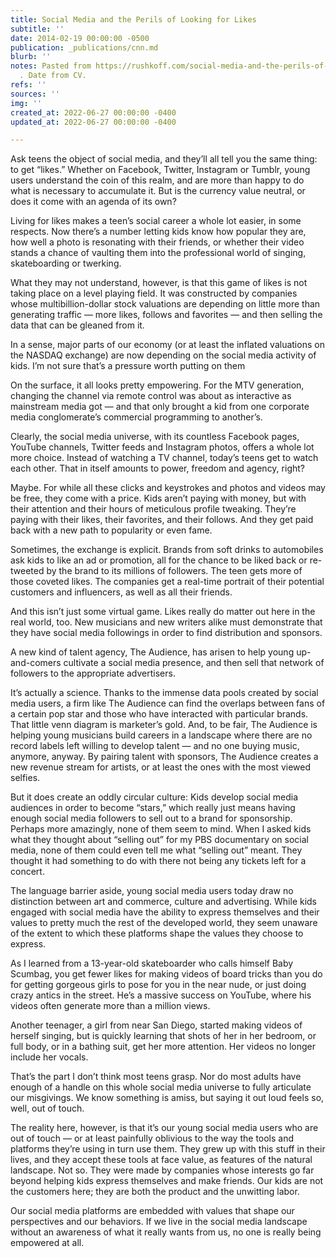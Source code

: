 ```yaml
---
title: Social Media and the Perils of Looking for Likes
subtitle: ''
date: 2014-02-19 00:00:00 -0500
publication: _publications/cnn.md
blurb: ''
notes: Pasted from https://rushkoff.com/social-media-and-the-perils-of-looking-for-likes/
  . Date from CV.
refs: ''
sources: ''
img: ''
created_at: 2022-06-27 00:00:00 -0400
updated_at: 2022-06-27 00:00:00 -0400

---
```

Ask teens the object of social media, and they’ll all tell you the same thing: to get “likes.” Whether on Facebook, Twitter, Instagram or Tumblr, young users understand the coin of this realm, and are more than happy to do what is necessary to accumulate it. But is the currency value neutral, or does it come with an agenda of its own?

Living for likes makes a teen’s social career a whole lot easier, in some respects. Now there’s a number letting kids know how popular they are, how well a photo is resonating with their friends, or whether their video stands a chance of vaulting them into the professional world of singing, skateboarding or twerking.

What they may not understand, however, is that this game of likes is not taking place on a level playing field. It was constructed by companies whose multibillion-dollar stock valuations are depending on little more than generating traffic — more likes, follows and favorites — and then selling the data that can be gleaned from it.

In a sense, major parts of our economy (or at least the inflated valuations on the NASDAQ exchange) are now depending on the social media activity of kids. I’m not sure that’s a pressure worth putting on them

On the surface, it all looks pretty empowering. For the MTV generation, changing the channel via remote control was about as interactive as mainstream media got — and that only brought a kid from one corporate media conglomerate’s commercial programming to another’s.

Clearly, the social media universe, with its countless Facebook pages, YouTube channels, Twitter feeds and Instagram photos, offers a whole lot more choice. Instead of watching a TV channel, today’s teens get to watch each other. That in itself amounts to power, freedom and agency, right?

Maybe. For while all these clicks and keystrokes and photos and videos may be free, they come with a price. Kids aren’t paying with money, but with their attention and their hours of meticulous profile tweaking. They’re paying with their likes, their favorites, and their follows. And they get paid back with a new path to popularity or even fame.

Sometimes, the exchange is explicit. Brands from soft drinks to automobiles ask kids to like an ad or promotion, all for the chance to be liked back or re-tweeted by the brand to its millions of followers. The teen gets more of those coveted likes. The companies get a real-time portrait of their potential customers and influencers, as well as all their friends.

And this isn’t just some virtual game. Likes really do matter out here in the real world, too. New musicians and new writers alike must demonstrate that they have social media followings in order to find distribution and sponsors.

A new kind of talent agency, The Audience, has arisen to help young up-and-comers cultivate a social media presence, and then sell that network of followers to the appropriate advertisers.

It’s actually a science. Thanks to the immense data pools created by social media users, a firm like The Audience can find the overlaps between fans of a certain pop star and those who have interacted with particular brands. That little venn diagram is marketer’s gold. And, to be fair, The Audience is helping young musicians build careers in a landscape where there are no record labels left willing to develop talent — and no one buying music, anymore, anyway. By pairing talent with sponsors, The Audience creates a new revenue stream for artists, or at least the ones with the most viewed selfies.

But it does create an oddly circular culture: Kids develop social media audiences in order to become “stars,” which really just means having enough social media followers to sell out to a brand for sponsorship. Perhaps more amazingly, none of them seem to mind. When I asked kids what they thought about “selling out” for my PBS documentary on social media, none of them could even tell me what “selling out” meant. They thought it had something to do with there not being any tickets left for a concert.

The language barrier aside, young social media users today draw no distinction between art and commerce, culture and advertising. While kids engaged with social media have the ability to express themselves and their values to pretty much the rest of the developed world, they seem unaware of the extent to which these platforms shape the values they choose to express.

As I learned from a 13-year-old skateboarder who calls himself Baby Scumbag, you get fewer likes for making videos of board tricks than you do for getting gorgeous girls to pose for you in the near nude, or just doing crazy antics in the street. He’s a massive success on YouTube, where his videos often generate more than a million views.

Another teenager, a girl from near San Diego, started making videos of herself singing, but is quickly learning that shots of her in her bedroom, or full body, or in a bathing suit, get her more attention. Her videos no longer include her vocals.

That’s the part I don’t think most teens grasp. Nor do most adults have enough of a handle on this whole social media universe to fully articulate our misgivings. We know something is amiss, but saying it out loud feels so, well, out of touch.

The reality here, however, is that it’s our young social media users who are out of touch — or at least painfully oblivious to the way the tools and platforms they’re using in turn use them. They grew up with this stuff in their lives, and they accept these tools at face value, as features of the natural landscape. Not so. They were made by companies whose interests go far beyond helping kids express themselves and make friends. Our kids are not the customers here; they are both the product and the unwitting labor.

Our social media platforms are embedded with values that shape our perspectives and our behaviors. If we live in the social media landscape without an awareness of what it really wants from us, no one is really being empowered at all.